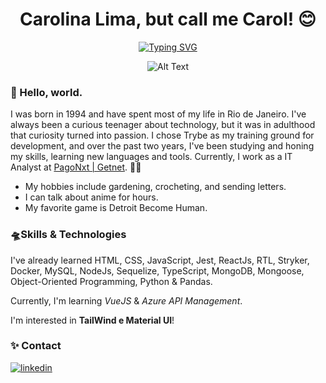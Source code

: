 <div align="center">

# Carolina Lima, but call me Carol! 😊

  
[![Typing SVG](https://readme-typing-svg.demolab.com?font=Fira+Code&pause=1000&color=8A7BF7&width=350&lines=Full+Stack+Web+Developer;In+love+with+Front+End+<3)](https://git.io/typing-svg)
  
 
![Alt Text](https://media.tenor.com/TuYN6dmAclUAAAAC/cyberpunk.gif 'Gif Cyberpunk')

<div align="left">
  
### 🌌 Hello, world.
I was born in 1994 and have spent most of my life in Rio de Janeiro. I've always been a curious teenager about technology, but it was in adulthood that curiosity turned into passion. I chose Trybe as my training ground for development, and over the past two years, I've been studying and honing my skills, learning new languages and tools. Currently, I work as a IT Analyst at [PagoNxt | Getnet](https://www.pagonxt.com/home). 💙💚
 
  
* My hobbies include gardening, crocheting, and sending letters. 
* I can talk about anime for hours. 
* My favorite game is Detroit Become Human.
  
  
### 🛸Skills & Technologies
I've already learned HTML, CSS, JavaScript, Jest, ReactJs, RTL, Stryker, Docker, MySQL, NodeJs, Sequelize, TypeScript, MongoDB, Mongoose, Object-Oriented Programming, Python & Pandas.
  
Currently, I'm learning _VueJS_ & _Azure API Management_.
  
I'm interested in **TailWind e Material UI**!
  
### ✨ Contact
  
[![linkedin](https://img.shields.io/badge/linkedin-0A66C2?style=for-the-badge&logo=linkedin&logoColor=white)](https://www.linkedin.com/in/carolinalimadev/)
